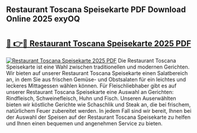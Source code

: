 ## Restaurant Toscana Speisekarte PDF Download Online 2025 exyOQ

# <h2><a href="http://gc622c.nevu.top/?p=Restaurant+Toscana+Speisekarte">🔗 👉🔴 Restaurant Toscana Speisekarte 2025 PDF</a></h2>

[![Restaurant Toscana Speisekarte 2025 PDF](https://i.imgur.com/dBaPXMq.png)](http://gc622c.nevu.top/?p=Restaurant+Toscana+Speisekarte)
Die Restaurant Toscana Speisekarte ist eine Wahl zwischen traditionellen und modernen Gerichten. Wir bieten auf unserer Restaurant Toscana Speisekarte einen Salatbereich an, in dem Sie aus frischen Gemüse- und Obstsalaten für ein leichtes und leckeres Mittagessen wählen können. Für Fleischliebhaber gibt es auf unserer Restaurant Toscana Speisekarte eine Auswahl an Gerichten: Rindfleisch, Schweinefleisch, Huhn und Fisch. Unseren Auserwählten bieten wir köstliche Gerichte wie Schaschlik und Steak an, die bei frischem, natürlichem Feuer zubereitet werden. In jedem Fall sind wir bereit, Ihnen bei der Auswahl der Speisen auf der Restaurant Toscana Speisekarte zu helfen und Ihnen einen bequemen und angenehmen Service zu bieten.
